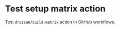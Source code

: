 # Test setup matrix action

Test [`druzsan/build-matrix`](https://github.com/druzsan/build-matrix) action in
GitHub workflows.
